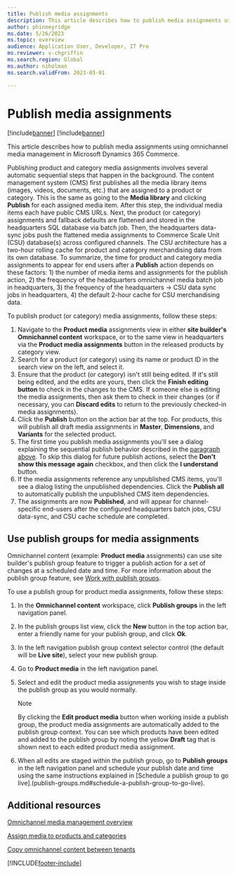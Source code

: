 ```yaml
---
title: Publish media assignments
description: This article describes how to publish media assignments using omnichannel media management in Microsoft Dynamics 365 Commerce.
author: phinneyridge
ms.date: 5/26/2023
ms.topic: overview
audience: Application User, Developer, IT Pro
ms.reviewer: v-chgriffin
ms.search.region: Global
ms.author: niholman
ms.search.validFrom: 2023-03-01

---
```


# Publish media assignments

[!include[banner](../includes/banner.md)]
[!include[banner](../includes/preview-banner.md)]

This article describes how to publish media assignments using omnichannel media management in Microsoft Dynamics 365 Commerce.

Publishing product and category media assignments involves several automatic sequential steps that happen in the background. The content management system (CMS) first publishes all the media library items (images, videos, documents, etc.) that are assigned to a product or category. This is the same as going to the **Media library** and clicking **Publish** for each assigned media item. After this step, the individual media items each have public CMS URLs. Next, the product (or category) assignments and fallback defaults are flattened and stored in the headquarters SQL database via batch job. Then, the headquarters data-sync jobs push the flattened media assignments to Commerce Scale Unit (CSU) database(s) across configured channels. The CSU architecture has a two-hour rolling cache for product and category merchandising data from its own database. To summarize, the time for product and category media assignments to appear for end users after a **Publish** action depends on these factors: 1) the number of media items and assignments for the publish action, 2) the frequency of the headquarters omnichannel media batch job in headquarters, 3) the frequency of the headquarters -> CSU data sync jobs in headquarters, 4) the default 2-hour cache for CSU merchandising data.

To publish product (or category) media assignments, follow these steps:
1. Navigate to the **Product media** assignments view in either **site builder's** **Omnichannel content** workspace, or to the same view in headquarters via the **Product media assignments** button in the released products by category view.
2. Search for a product (or category) using its name or product ID in the search view on the left, and select it.
3. Ensure that the product (or category) isn't still being edited.  If it's still being edited, and the edits are yours, then click the **Finish editing button** to check in the changes to the CMS.  If someone else is editing the media assignments, then ask them to check in their changes (or if necessary, you can **Discard edits** to return to the previously checked-in media assignments).
4. Click the **Publish** button on the action bar at the top.  For products, this will publish all draft media assignments in **Master**, **Dimensions**, and **Variants** for the selected product.
5. The first time you publish media assignments you'll see a dialog explaining the sequential publish behavior described in the [paragraph above](#publish-media-assignments). To skip this dialog for future publish actions, select the **Don't show this message again** checkbox, and then click the **I understand** button.
6. If the media assignments reference any unpublished CMS items, you'll see a dialog listing the unpublished dependencies.  Click the **Publish all** to automatically publish the unpublished CMS item dependencies.
7. The assignments are now **Published**, and will appear for channel-specific end-users after the configured headquarters batch jobs, CSU data-sync, and CSU cache schedule are completed.

## Use publish groups for media assignments

Omnichannel content (example: **Product media** assignments) can use site builder's publish group feature to trigger a publish action for a set of changes at a scheduled date and time.  For more information about the publish group feature, see [Work with publish groups](publish-groups.md).

To use a publish group for product media assignments, follow these steps:
1. In the **Omnichannel content** workspace, click **Publish groups** in the left navigation panel.
2. In the publish groups list view, click the **New** button in the top action bar, enter a friendly name for your publish group, and click **Ok**.
3. In the left navigation publish group context selector control (the default will be **Live site**), select your new publish group.  
4. Go to **Product media** in the left navigation panel.
5. Select and edit the product media assignments you wish to stage inside the publish group as you would normally. 

    > [!NOTE]
    > By clicking the **Edit product media** button when working inside a publish group, the product media assignments are automatically added to the publish group context.  You can see which products have been edited and added to the publish group by noting the yellow **Draft** tag that is shown next to each edited product media assignment.

6. When all edits are staged within the publish group, go to **Publish groups** in the left navigation panel and schedule your publish date and time using the same instructions explained in [Schedule a publish group to go live].(publish-groups.md#schedule-a-publish-group-to-go-live).

## Additional resources

[Omnichannel media management overview](omnichannel-media-management-overview.md)

[Assign media to products and categories](assign-media-omnichannel.md)

[Copy omnichannel content between tenants](copy-content-between-tenants.md)


[!INCLUDE[footer-include](../includes/footer-banner.md)]
